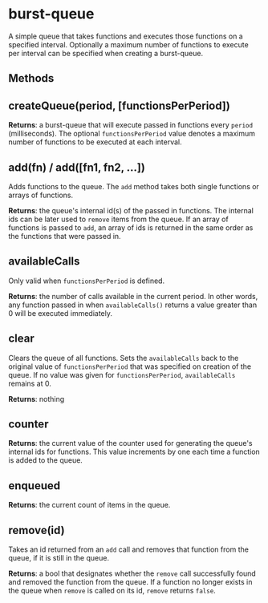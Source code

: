 burst-queue
===========
A simple queue that takes functions and executes those functions on a specified interval. Optionally a maximum number of functions to execute per interval can be specified when creating a burst-queue.

Methods
-------
## createQueue(period, [functionsPerPeriod]) ##
__Returns__: a burst-queue that will execute passed in functions every `period` (milliseconds). The optional `functionsPerPeriod` value denotes a maximum number of functions to be executed at each interval.


## add(fn) / add([fn1, fn2, ...]) ##
Adds functions to the queue. The `add` method takes both single functions or arrays of functions. 

__Returns__: the queue's internal id(s) of the passed in functions. The internal ids can be later used to `remove` items from the queue. If an array of functions is passed to `add`, an array of ids is returned in the same order as the functions that were passed in.

## availableCalls ##
Only valid when `functionsPerPeriod` is defined.

__Returns__: the number of calls available in the current period. In other words, any function passed in when `availableCalls()` returns a value greater than 0 will be executed immediately.

## clear ##
Clears the queue of all functions. Sets the `availableCalls` back to the original value of `functionsPerPeriod` that was specified on creation of the queue. If no value was given for `functionsPerPeriod`, `availableCalls` remains at 0.

__Returns__: nothing

## counter ##
__Returns__: the current value of the counter used for generating the queue's internal ids for functions. This value increments by one each time a function is added to the queue.

## enqueued ##
__Returns__: the current count of items in the queue.

## remove(id) ##
Takes an id returned from an `add` call and removes that function from the queue, if it is still in the queue.

__Returns__: a bool that designates whether the `remove` call successfully found and removed the function from the queue. If a function no longer exists in the queue when `remove` is called on its id, `remove` returns `false`.

